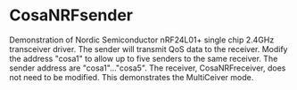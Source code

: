 CosaNRFsender
====

Demonstration of Nordic Semiconductor nRF24L01+ single chip 2.4GHz transceiver driver. The sender will transmit QoS data to the receiver. Modify the address "cosa1" to allow up to five senders to the same receiver. The sender address are "cosa1"..."cosa5". The receiver, CosaNRFreceiver, does not need to be modified. This demonstrates the MultiCeiver mode. 


